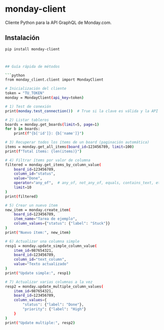 # monday-client

Cliente Python para la API GraphQL de Monday.com.

## Instalación

```bash
pip install monday-client



## Guía rápida de métodos

```python
from monday_client.client import MondayClient

# Inicialización del cliente
token = "TU_TOKEN"
monday = MondayClient(api_key=token)

# 1) Test de conexión
print(monday.test_connection())  # True si la clave es válida y la API responde

# 2) Listar tableros
boards = monday.get_boards(limit=5, page=1)
for b in boards:
    print(f"{b['id']}: {b['name']}")

# 3) Recuperar todos los ítems de un board (paginación automática)
items = monday.get_all_items(board_id=123456789, limit=100)
print(f"Total ítems: {len(items)}")

# 4) Filtrar ítems por valor de columna
filtered = monday.get_items_by_column_value(
    board_id=123456789,
    column_id="status",
    value="Done",
    operator="any_of",  # any_of, not_any_of, equals, contains_text, etc.
    limit=10
)
print(filtered)

# 5) Crear un nuevo ítem
new_item = monday.create_item(
    board_id=123456789,
    item_name="Tarea de ejemplo",
    column_values={"status": {"label": "Stuck"}}
)
print("Nuevo ítem:", new_item)

# 6) Actualizar una columna simple
resp1 = monday.update_simple_column_value(
    item_id=987654321,
    board_id=123456789,
    column_id="text_column",
    value="Texto actualizado"
)
print("Update simple:", resp1)

# 7) Actualizar varias columnas a la vez
resp2 = monday.update_multiple_column_values(
    item_id=987654321,
    board_id=123456789,
    column_values={
        "status": {"label": "Done"},
        "priority": {"label": "High"}
    }
)
print("Update multiple:", resp2)
